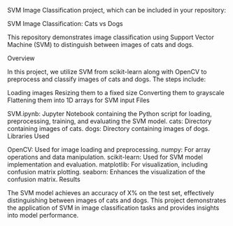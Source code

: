 SVM Image Classification project, which can be included in your repository:

SVM Image Classification: Cats vs Dogs

This repository demonstrates image classification using Support Vector Machine (SVM) to distinguish between images of cats and dogs.

Overview

In this project, we utilize SVM from scikit-learn along with OpenCV to preprocess and classify images of cats and dogs. The steps include:

Loading images
Resizing them to a fixed size
Converting them to grayscale
Flattening them into 1D arrays for SVM input
Files

SVM.ipynb: Jupyter Notebook containing the Python script for loading, preprocessing, training, and evaluating the SVM model.
cats: Directory containing images of cats.
dogs: Directory containing images of dogs.
Libraries Used

OpenCV: Used for image loading and preprocessing.
numpy: For array operations and data manipulation.
scikit-learn: Used for SVM model implementation and evaluation.
matplotlib: For visualization, including confusion matrix plotting.
seaborn: Enhances the visualization of the confusion matrix.
Results

The SVM model achieves an accuracy of X% on the test set, effectively distinguishing between images of cats and dogs. This project demonstrates the application of SVM in image classification tasks and provides insights into model performance.
